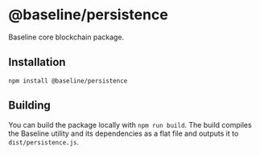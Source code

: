 # @baseline/persistence

Baseline core blockchain package.

## Installation

`npm install @baseline/persistence`

## Building

You can build the package locally with `npm run build`. The build compiles the Baseline utility and its dependencies as a flat file and outputs it to `dist/persistence.js`.
